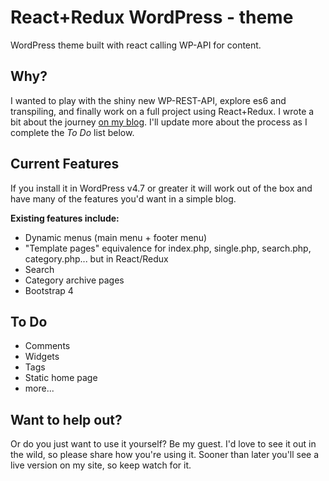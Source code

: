 # React+Redux WordPress - theme
WordPress theme built with react calling WP-API for content.

## Why?
I wanted to play with the shiny new WP-REST-API, explore es6 and transpiling, and finally work on a full project using React+Redux.
I wrote a bit about the journey [on my blog](https://www.jackreichert.com/2017/01/developing-a-theme-for-wordpress-using-reactjs-redux-and-the-wp-rest-api/).
I'll update more about the process as I complete the *To Do* list below.

## Current Features
If you install it in WordPress v4.7 or greater it will work out of the box and have many of the features you'd want in a simple blog.

**Existing features include:**
- Dynamic menus (main menu + footer menu)
- "Template pages" equivalence for index.php, single.php, search.php, category.php... but in React/Redux
- Search
- Category archive pages
- Bootstrap 4

## To Do
- Comments
- Widgets
- Tags
- Static home page
- more...

## Want to help out?
Or do you just want to use it yourself? Be my guest. 
I'd love to see it out in the wild, so please share how you're using it. 
Sooner than later you'll see a live version on my site, so keep watch for it.
